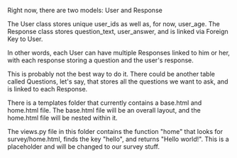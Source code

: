 Right now, there are two models: User and Response

The User class stores unique user_ids as well as, for now, user_age.
The Response class stores question_text, user_answer, and is linked via Foreign Key to User.

In other words, each User can have multiple Responses linked to him or her, with each response storing a question and the user's response.

This is probably not the best way to do it. There could be another table called Questions, let's say, that stores all the questions we want to ask, and is linked to each Response.

There is a templates folder that currently contains a base.html and home.html file. The base.html file will be an overall layout, and the home.html file will be nested within it.

The views.py file in this folder contains the function "home" that looks for survey/home.html, finds the key "hello", and returns "Hello world!". This is a placeholder and will be changed to our survey stuff.
